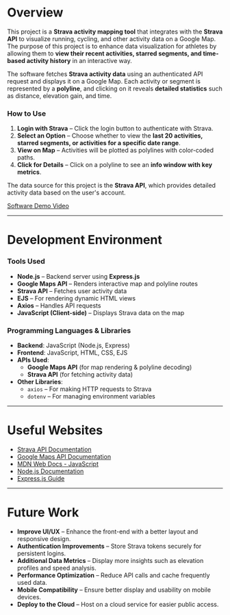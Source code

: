 # Overview

This project is a **Strava activity mapping tool** that integrates with the **Strava API** to visualize running, cycling, and other activity data on a Google Map. The purpose of this project is to enhance data visualization for athletes by allowing them to **view their recent activities, starred segments, and time-based activity history** in an interactive way.

The software fetches **Strava activity data** using an authenticated API request and displays it on a Google Map. Each activity or segment is represented by a **polyline**, and clicking on it reveals **detailed statistics** such as distance, elevation gain, and time.

### **How to Use**
1. **Login with Strava** – Click the login button to authenticate with Strava.
2. **Select an Option** – Choose whether to view the **last 20 activities, starred segments, or activities for a specific date range**.
3. **View on Map** – Activities will be plotted as polylines with color-coded paths.
4. **Click for Details** – Click on a polyline to see an **info window with key metrics**.

The data source for this project is the **Strava API**, which provides detailed activity data based on the user's account.

[Software Demo Video](http://youtube.link.goes.here)

---

# Development Environment

### **Tools Used**
- **Node.js** – Backend server using **Express.js**
- **Google Maps API** – Renders interactive map and polyline routes
- **Strava API** – Fetches user activity data
- **EJS** – For rendering dynamic HTML views
- **Axios** – Handles API requests
- **JavaScript (Client-side)** – Displays Strava data on the map

### **Programming Languages & Libraries**
- **Backend**: JavaScript (Node.js, Express)
- **Frontend**: JavaScript, HTML, CSS, EJS
- **APIs Used**:
  - **Google Maps API** (for map rendering & polyline decoding)
  - **Strava API** (for fetching activity data)
- **Other Libraries**:
  - `axios` – For making HTTP requests to Strava
  - `dotenv` – For managing environment variables

---

# Useful Websites

* [Strava API Documentation](https://developers.strava.com/docs/)
* [Google Maps API Documentation](https://developers.google.com/maps/documentation/javascript/tutorial)
* [MDN Web Docs - JavaScript](https://developer.mozilla.org/en-US/docs/Web/JavaScript)
* [Node.js Documentation](https://nodejs.org/en/docs/)
* [Express.js Guide](https://expressjs.com/)

---

# Future Work

* **Improve UI/UX** – Enhance the front-end with a better layout and responsive design.
* **Authentication Improvements** – Store Strava tokens securely for persistent logins.
* **Additional Data Metrics** – Display more insights such as elevation profiles and speed analysis.
* **Performance Optimization** – Reduce API calls and cache frequently used data.
* **Mobile Compatibility** – Ensure better display and usability on mobile devices.
* **Deploy to the Cloud** – Host on a cloud service for easier public access.

